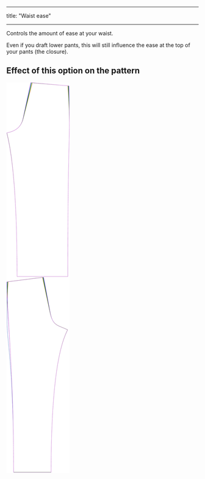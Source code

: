 - - -
title: "Waist ease"
- - -

Controls the amount of ease at your waist.

Even if you draft lower pants, this will still influence the ease at the top of your pants (the closure).

## Effect of this option on the pattern

![This image shows the effect of this option by superimposing several variants that have a different value for this option](titan_waistease_sample.svg "Effect of this option on the pattern")

